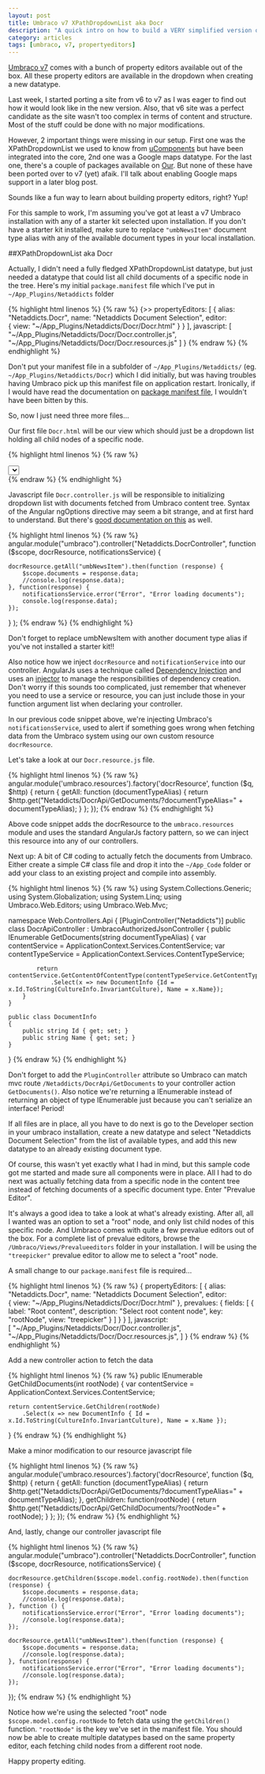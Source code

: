```yaml
---
layout: post
title: Umbraco v7 XPathDropdownList aka Docr
description: "A quick intro on how to build a VERY simplified version of the XPathDropdownList"
category: articles
tags: [umbraco, v7, propertyeditors]
---
```


[Umbraco v7](http://our.umbraco.org/contribute/releases/701) comes with a bunch of property editors available out of the box. All these property editors are available in the dropdown when creating a new datatype. 

Last week, I started porting a site from v6 to v7 as I was eager to find out how it would look like in the new version. Also, that v6 site was a perfect candidate as the site wasn't too complex in terms of content and structure. Most of the stuff could be done with no major modifications.

However, 2 important things were missing in our setup. First one was the XPathDropdownList we used to know from [uComponents](http://ucomponents.org) but have been integrated into the core, 2nd one was a Google maps datatype. For the last one, there's a couple of packages available on [Our](http://our.umbraco.org). But none of these have been ported over to v7 (yet) afaik. I'll talk about enabling Google maps support in a later blog post.

Sounds like a fun way to learn about building property editors, right? Yup!

For this sample to work, I'm assuming you've got at least a v7 Umbraco installation with any of a starter kit selected upon installation. If you don't have a starter kit installed, make sure to replace <code>"umbNewsItem"</code> document type alias with any of the available document types in your local installation.

##XPathDropdownList aka Docr

Actually, I didn't need a fully fledged XPathDropdownList datatype, but just needed a datatype that could list all child documents of a specific node in the tree. Here's my initial <code>package.manifest</code> file which I've put in <code>~/App_Plugins/Netaddicts</code> folder

{% highlight html linenos %}
{% raw %}
{>>
  propertyEditors:
  [ 
    {
      alias: "Netaddicts.Docr",
      name: "Netaddicts Document Selection",
      editor:  
      {
        view: "~/App_Plugins/Netaddicts/Docr/Docr.html"
      }
    } 
  ],
  javascript:
  [
    "~/App_Plugins/Netaddicts/Docr/Docr.controller.js",
    "~/App_Plugins/Netaddicts/Docr/Docr.resources.js"
  ]
}
{% endraw %}
{% endhighlight %}

Don't put your manifest file in a subfolder of <code>~/App_Plugins/Netaddicts/</code> (eg. <code>~/App_Plugins/Netaddicts/Docr</code>) which I did initially, but was having troubles having Umbraco pick up this manifest file on application restart. Ironically, if I would have read the documentation on [package manifest file](http://umbraco.github.io/Belle/#/tutorials/manifest), I wouldn't have been bitten by this.

So, now I just need three more files...

Our first file <code>Docr.html</code> will be our view which should just be a dropdown list holding all child nodes of a specific node.

{% highlight html linenos %}
{% raw %}
<div ng-controller="Netaddicts.DocrController">
    <select name="DocrDropdownList" class="umb-editor umb-dropdown" ng-model="model.value" ng-options="d.Id as d.Name for d in documents" />
</div>
{% endraw %}
{% endhighlight %}

Javascript file <code>Docr.controller.js</code> will be responsible to initializing dropdown list with documents fetched from Umbraco content tree. Syntax of the Angular ngOptions directive may seem a bit strange, and at first hard to understand. But there's [good documentation on this](http://docs.angularjs.org/api/ng.directive:select) as well.

{% highlight html linenos %}
{% raw %}
angular.module("umbraco").controller("Netaddicts.DocrController", function ($scope, docrResource, notificationsService) {
	
	docrResource.getAll("umbNewsItem").then(function (response) {
		$scope.documents = response.data;
		//console.log(response.data);
	}, function(response) {
		notificationsService.error("Error", "Error loading documents");
		console.log(response.data);
	});
 }
);
{% endraw %}
{% endhighlight %}

Don't forget to replace umbNewsItem with another document type alias if you've not installed a starter kit!!

Also notice how we inject <code>docrResource</code> and <code>notificationService</code> into our controller. AngularJs uses a technique called [Dependency Injection](http://docs.angularjs.org/guide/di) and uses an [injector](http://docs.angularjs.org/api/angular.injector) to manage the responsibilities of dependency creation.
Don't worry if this sounds too complicated, just remember that whenever you need to use a service or resource, you can just include those in your function argument list when declaring your controller.

In our previous code snippet above, we're injecting Umbraco's <code>notificationsService</code>, used to alert if something goes wrong when fetching data from the Umbraco system using our own custom resource <code>docrResource</code>.

Let's take a look at our <code>Docr.resource.js</code> file.

{% highlight html linenos %}
{% raw %}
angular.module('umbraco.resources').factory('docrResource', function ($q, $http) {
	return {
		getAll: function (documentTypeAlias) {
			return $http.get("Netaddicts/DocrApi/GetDocuments/?documentTypeAlias=" + documentTypeAlias);
		}
	};
});
{% endraw %}
{% endhighlight %}

Above code snippet adds the docrResource to the <code>umbraco.resources</code> module and uses the standard AngularJs factory pattern, so we can inject this resource into any of our controllers.

Next up: A bit of C# coding to actually fetch the documents from Umbraco. Either create a simple C# class file and drop it into the <code>~/App_Code</code> folder or add your class to an existing project and compile into assembly.

{% highlight html linenos %}
{% raw %}
using System.Collections.Generic;
using System.Globalization;
using System.Linq;
using Umbraco.Web.Editors;
using Umbraco.Web.Mvc;

namespace Web.Controllers.Api
{
    [PluginController("Netaddicts")]
    public class DocrApiController : UmbracoAuthorizedJsonController
    {
        public IEnumerable<DocumentInfo> GetDocuments(string documentTypeAlias)
        {
            var contentService = ApplicationContext.Services.ContentService;
            var contentTypeService = ApplicationContext.Services.ContentTypeService;

            return contentService.GetContentOfContentType(contentTypeService.GetContentType(documentTypeAlias).Id)
                .Select(x => new DocumentInfo {Id = x.Id.ToString(CultureInfo.InvariantCulture), Name = x.Name});
        }
    }

    public class DocumentInfo
    {
        public string Id { get; set; }
        public string Name { get; set; }
    }
}
{% endraw %}
{% endhighlight %}

Don't forget to add the <code>PluginController</code> attribute so Umbraco can match mvc route <code>/Netaddicts/DocrApi/GetDocuments</code> to your controller action <code>GetDocuments()</code>.
Also notice we're returning a IEnumerable<DocumentInfo> instead of returning an object of type IEnumerable<IContent> just because you can't serialize an interface! Period!

If all files are in place, all you have to do next is go to the Developer section in your umbraco installation, create a new datatype and select "Netaddicts Document Selection" from the list of available types, and add this new datatype to an already existing document type.

Of course, this wasn't yet exactly what I had in mind, but this sample code got me started and made sure all components were in place. All I had to do next was actually fetching data from a specific node in the content tree instead of fetching documents of a specific document type. Enter "Prevalue Editor".

It's always a good idea to take a look at what's already existing. After all, all I wanted was an option to set a "root" node, and only list child nodes of this specific node. And Umbraco comes with quite a few prevalue editors out of the box. For a complete list of prevalue editors, browse the <code>/Umbraco/Views/Prevalueeditors</code> folder in your installation. I will be using the <code>"treepicker"</code> prevalue editor to allow me to select a "root" node.

A small change to our <code>package.manifest</code> file is required...

{% highlight html linenos %}
{% raw %}
{
  propertyEditors:
  [ 
    {
      alias: "Netaddicts.Docr",
      name: "Netaddicts Document Selection",
      editor:  
      {
        view: "~/App_Plugins/Netaddicts/Docr/Docr.html"
      },
	  prevalues: 
	  {
		fields: 
		[
		  {
		    label: "Root content",
			description: "Select root content node",
			key: "rootNode",
			view: "treepicker"
		  }
		]
	  }
    } 
  ],
  javascript:  
  [
    "~/App_Plugins/Netaddicts/Docr/Docr.controller.js",
    "~/App_Plugins/Netaddicts/Docr/Docr.resources.js",
  ]
}
{% endraw %}
{% endhighlight %}

Add a new controller action to fetch the data

{% highlight html linenos %}
{% raw %}
public IEnumerable<DocumentInfo> GetChildDocuments(int rootNode)
{
	var contentService = ApplicationContext.Services.ContentService;

	return contentService.GetChildren(rootNode)
		.Select(x => new DocumentInfo { Id = x.Id.ToString(CultureInfo.InvariantCulture), Name = x.Name });
}
{% endraw %}
{% endhighlight %}

Make a minor modification to our resource javascript file

{% highlight html linenos %}
{% raw %}
angular.module('umbraco.resources').factory('docrResource', function ($q, $http) {
	return {
		getAll: function (documentTypeAlias) {
			return $http.get("Netaddicts/DocrApi/GetDocuments/?documentTypeAlias=" + documentTypeAlias);
		},
		getChildren: function(rootNode) {
			return $http.get("Netaddicts/DocrApi/GetChildDocuments/?rootNode=" + rootNode);
		}
	};
});
{% endraw %}
{% endhighlight %}

And, lastly, change our controller javascript file

{% highlight html linenos %}
{% raw %}
angular.module("umbraco").controller("Netaddicts.DocrController", function ($scope, docrResource, notificationsService) {

	docrResource.getChildren($scope.model.config.rootNode).then(function (response) {
		$scope.documents = response.data;
		//console.log(response.data);
	}, function () {
		notificationsService.error("Error", "Error loading documents");
		//console.log(response.data);
	});

	docrResource.getAll("umbNewsItem").then(function (response) {
		$scope.documents = response.data;
		//console.log(response.data);
	}, function(response) {
		notificationsService.error("Error", "Error loading documents");
		//console.log(response.data);
	});
});
{% endraw %}
{% endhighlight %}

Notice how we're using the selected "root" node <code>$scope.model.config.rootNode</code> to fetch data using the <code>getChildren()</code> function. <code>"rootNode"</code> is the key we've set in the manifest file.
You should now be able to create multiple datatypes based on the same property editor, each fetching child nodes from a different root node.

Happy property editing.